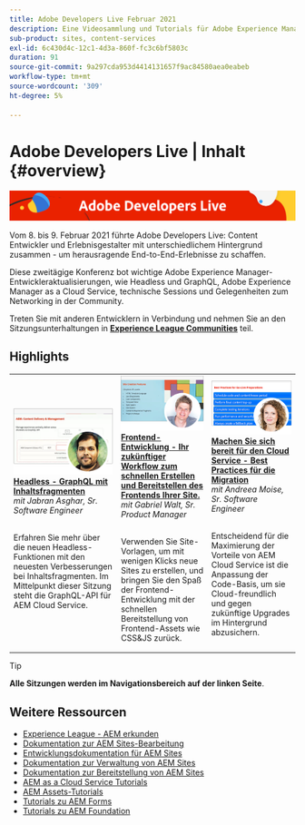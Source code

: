 ```yaml
---
title: Adobe Developers Live Februar 2021
description: Eine Videosammlung und Tutorials für Adobe Experience Manager Sites, die im Rahmen des Adobe Developers Live Content-Ereignisses bereitgestellt werden.
sub-product: sites, content-services
exl-id: 6c430d4c-12c1-4d3a-860f-fc3c6bf5803c
duration: 91
source-git-commit: 9a297cda953d4414131657f9ac84580aea0eabeb
workflow-type: tm+mt
source-wordcount: '309'
ht-degree: 5%

---
```


# Adobe Developers Live | Inhalt {#overview}

<img alt="Adobe Developers Live" src="/help/adobe-developers-live/assets/adl.png" />

Vom 8. bis 9. Februar 2021 führte Adobe Developers Live: Content Entwickler und Erlebnisgestalter mit unterschiedlichem Hintergrund zusammen - um herausragende End-to-End-Erlebnisse zu schaffen.

Diese zweitägige Konferenz bot wichtige Adobe Experience Manager-Entwickleraktualisierungen, wie Headless und GraphQL, Adobe Experience Manager as a Cloud Service, technische Sessions und Gelegenheiten zum Networking in der Community.

Treten Sie mit anderen Entwicklern in Verbindung und nehmen Sie an den Sitzungsunterhaltungen in **[Experience League Communities](https://adobe.ly/36Yd3v6)** teil.

## Highlights

<table>
  <tr>
   <td>
      <a href="headless-graphql-content-fragments.md">
      <img alt="Headless - GraphQL mit Inhaltsfragmenten" src="/help/adobe-developers-live/assets/jabran.png"/>
      </a>
      <div>
         <a href="headless-graphql-content-fragments.md"><strong>Headless - GraphQL mit Inhaltsfragmenten</strong></a>         
         <br/><em>mit Jabran Asghar, Sr. Software Engineer</em>
      </div>
      <p>
        <br/>
         Erfahren Sie mehr über die neuen Headless-Funktionen mit den neuesten Verbesserungen bei Inhaltsfragmenten. Im Mittelpunkt dieser Sitzung steht die GraphQL-API für AEM Cloud Service.
      </p>
     </td>   
     <td>
      <a href="rapid-frontend-devlopment.md">
      <img alt="Frontend-Entwicklung : Ihr zukünftiger Workflow zum schnellen Erstellen und Bereitstellen des Frontends Ihrer Site." src="/help/adobe-developers-live/assets/gabriel.png"/>
      </a>
      <div>
         <a href="rapid-frontend-devlopment.md"><strong>Frontend-Entwicklung - Ihr zukünftiger Workflow zum schnellen Erstellen und Bereitstellen des Frontends Ihrer Site.</strong></a>
         <br/><em>mit Gabriel Walt, Sr. Product Manager</em>
      </div>
      <p>
        <br/>
         Verwenden Sie Site-Vorlagen, um mit wenigen Klicks neue Sites zu erstellen, und bringen Sie den Spaß der Frontend-Entwicklung mit der schnellen Bereitstellung von Frontend-Assets wie CSS&amp;JS zurück.
      </p>
   </td>
   </td>
     <td>
      <a href="get-ready-aem-cloud.md">
      <img alt="Vorbereitung auf den Cloud Service - Best Practices für die Migration" src="/help/adobe-developers-live/assets/andreea.png"/>
      </a>
      <div>
         <a href="get-ready-aem-cloud.md"><strong>Machen Sie sich bereit für den Cloud Service - Best Practices für die Migration</strong></a>
         <br/><em>mit Andreea Moise, Sr. Software Engineer</em>
      </div>
      <p>
        <br/>
         Entscheidend für die Maximierung der Vorteile von AEM Cloud Service ist die Anpassung der Code-Basis, um sie Cloud-freundlich und gegen zukünftige Upgrades im Hintergrund abzusichern.
      </p>
   </td>
  </tr>
</table>

>[!TIP]
>
>**Alle Sitzungen werden im Navigationsbereich auf der linken Seite**.

## Weitere Ressourcen

* [Experience League - AEM erkunden](https://experienceleague.adobe.com/de#recommended/solutions/experience-manager)
* [Dokumentation zur AEM Sites-Bearbeitung](https://experienceleague.adobe.com/docs/experience-manager-65/authoring/home.html?lang=de)
* [Entwicklungsdokumentation für AEM Sites](https://experienceleague.adobe.com/docs/experience-manager-65/developing/home.html?lang=de)
* [Dokumentation zur Verwaltung von AEM Sites](https://experienceleague.adobe.com/docs/experience-manager-65/administering/home.html?lang=de)
* [Dokumentation zur Bereitstellung von AEM Sites](https://experienceleague.adobe.com/docs/experience-manager-65/deploying/home.html?lang=de)
* [AEM as a Cloud Service Tutorials](https://experienceleague.adobe.com/docs/experience-manager-learn/cloud-service/overview.html?lang=de)
* [AEM Assets-Tutorials](https://experienceleague.adobe.com/docs/experience-manager-learn/assets/overview.html?lang=de)
* [Tutorials zu AEM Forms](https://experienceleague.adobe.com/docs/experience-manager-learn/forms/overview.html?lang=de)
* [Tutorials zu AEM Foundation](https://experienceleague.adobe.com/docs/experience-manager-learn/foundation/overview.html?lang=de)
